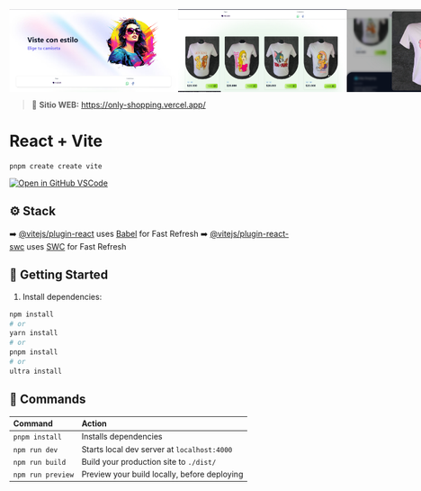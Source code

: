 <div style="display: flex;">
  <img src="/public/git/Home.png" alt="Home" style="width:300px;">
  <img src="/public/git/Products.png" alt="Products" style="width: 300px;">
  <img src="/public/git/Detail.png" alt="Detalle" style="width: 300px;">
  <!-- <img src="/public/git/SEO.png" alt="Empate" style="width: 300px;"> -->
</div>


> 🔗 **Sitio WEB:** https://only-shopping.vercel.app/

# React + Vite  

```
pnpm create create vite
```

[![Open in GitHub VSCode](https://github.com/codespaces/badge.svg)](https://vscode.dev/github/branfon1/triqui-game)

## ⚙️ Stack

➡️ [@vitejs/plugin-react](https://github.com/vitejs/vite-plugin-react/blob/main/packages/plugin-react/README.md) uses [Babel](https://babeljs.io/) for Fast Refresh
➡️ [@vitejs/plugin-react-swc](https://github.com/vitejs/vite-plugin-react-swc) uses [SWC](https://swc.rs/) for Fast Refresh

## 🚀 Getting Started

1. Install dependencies:

```bash
npm install
# or
yarn install
# or
pnpm install
# or
ultra install
```

## 🧞 Commands

| Command                   | Action                                           |
| :------------------------ | :----------------------------------------------- |
| `pnpm install`            | Installs dependencies                            |
| `npm run dev`             | Starts local dev server at `localhost:4000`      |
| `npm run build`           | Build your production site to `./dist/`          |
| `npm run preview`         | Preview your build locally, before deploying     |